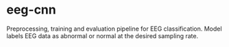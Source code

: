 # eeg-cnn
Preprocessing, training and evaluation pipeline for EEG classification. Model labels EEG data as abnormal or normal at the desired sampling rate.
